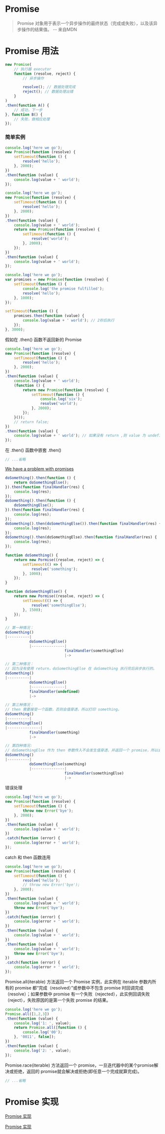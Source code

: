 
# Promise

> Promise 对象用于表示一个异步操作的最终状态（完成或失败），以及该异步操作的结果值。 -- 来自MDN

# Promise 用法

```js
new Promise(
    // 执行器 executor
    function (resolve, reject) {
        // 异步操作

        resolve(); // 数据处理完成
        reject(); // 数据处理出错
    }
)
.then(function A() {
    // 成功，下一步
}, function B() {
    // 失败，做相应处理
});
```

### 简单实例

```js
console.log('here we go');
new Promise(function (resolve) {
    setTimeout(function () {
        resolve('hello');
    }, 2000);
})
.then(function (value) {
    console.log(value + ' world');
});
```

```js
console.log('here we go');
new Promise(function (resolve) {
    setTimeout(function () {
        resolve('hello');
    }, 2000);
})
.then(function (value) {
    console.log(value + ' world');
    return new Promise(function (resolve) {
        setTimeout(function () {
            resolve('world');
        }, 2000);
    });
})
.then(function (value) {
    console.log(value + ' world');
});
```

```js
console.log('here we go');
var promises = new Promise(function (resolve) {
    setTimeout(function () {
        console.log('the promise fulfilled');
        resolve('hello');
    }, 1000);
});

setTimeout(function () {
    promises.then(function (value) {
        console.log(value + ' world'); // 2秒后执行
    });
}, 3000);
```

假如在 .then() 函数不返回新的 Promise 

```js
console.log('here we go');
new Promise(function (resolve) {
    setTimeout(function () {
        resolve('hello');
    }, 2000);
})
.then(function (value) {
    console.log(value + ' world');
    (function () {
        return new Promise(function (resolve) {
            setTimeout(function () {
                console.log('six');
                resolve('world');
            }, 2000);
        });
    }());
    // return false;
})
.then(function (value) {
    console.log(value + ' world'); // 如果没有 return ,则 value 为 undefined 
});
```

在 .then() 函数中嵌套 .then()

```js
// ...省略
```

[We have a problem with promises](https://pouchdb.com/2015/05/18/we-have-a-problem-with-promises.html)

```js
doSomething().then(function () {
    return doSomethingElse();
}).then(function finalHandler(res) {
    console.log(res);
});
doSomething().then(function () {
    doSomethingElse();
}).then(function finalHandler(res) {
    console.log(res);
});
doSomething().then(doSomethingElse()).then(function finalHandler(res) {
    console.log(res);
});
doSomething().then(doSomethingElse).then(function finalHandler(res) {
    console.log(res);
});

function doSomething() {
    return new Pormise((resolve, reject) => {
        setTimeout(() => {
            resolve('something');
        }, 1000);
    });
}

function doSomethingElse() {
    return new Pormise((resolve, reject) => {
        setTimeout(() => {
            resolve('somethingElse');
        }, 1500);
    });
}
```

```js
// 第一种情况：
doSomething()
|----------|
           doSomethingElse()
           |---------------|
                           finalHandler(somethingElse)
                           |->

// 第二种情况：
// 因为没有使用 return，doSomethingElse 在 doSomething 执行完后异步执行的。
doSomething()
|----------|
           doSomethingElse()
           |---------------|
           finalHandler(undefined)
           |->

// 第三种情况：
// then 需要接受一个函数，否则会值穿透，所以打印 something。
doSomething()
|----------|
doSomethingElse()
|---------------|
           finalHandler(something)
           |->

// 第四种情况:
// doSomethingElse 作为 then 参数传入不会发生值穿透，并返回一个 promise，所以会顺序执行。
doSomething()
|----------|
           doSomethingElse(something)
           |---------------|
                           finalHandler(somethingElse)
                           |->

```

错误处理

```js
console.log('here we go');
new Promise(function (resolve) {
    setTimeout(function () {
        throw new Error('bye');
    }, 2000);
})
.then(function (value) {
    console.log(value + ' world');
})
.catch(function (error) {
    console.log(error + ' world');
});
```

catch 和 then 函数连用

```js
console.log('here we go');
new Promise(function (resolve) {
    setTimeout(function () {
        resolve('hello');
        // throw new Error('bye');
    }, 2000);
})
.then(function (value) {
    console.log(value + ' world');
    throw new Error('bye');
})
.catch(function (error) {
    console.log(error + ' world');
})
.then(function (value) {
    console.log(value + ' world');
})
.then(function (value) {
    console.log(value + ' world');
    throw new Error('bye');
})
.catch(function (error) {
    console.log(error + ' world');
});
```

Promise.all(iterable) 方法返回一个 Promise 实例，此实例在 iterable 参数内所有的 promise 都“完成（resolved）”或参数中不包含 promise 时回调完成（resolve）；如果参数中  promise 有一个失败（rejected），此实例回调失败（reject），失败原因的是第一个失败 promise 的结果。

```js
console.log('here we go');
Promise.all([1,2,3])
.then(function (value) {
    console.log('1: ', value);
    return Promise.all([function () {
        console.log('00');
    }, '0011', false]);
})
.then(function (value) {
    console.log('2: ', value);
});
```

Promise.race(iterable) 方法返回一个 promise，一旦迭代器中的某个promise解决或拒绝，返回的 promise就会解决或拒绝(即任意一个完成就算完成)。

```js
// ...省略
```

# Promise 实现

[Promise 实现](https://github.com/xieranmaya/blog/issues/3)

[Promise 实现](https://zhuanlan.zhihu.com/p/21834559)


